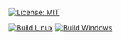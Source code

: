 [![License: MIT](https://img.shields.io/badge/License-MIT-yellow.svg)](./LICENSE)

[![Build Linux](https://github.com/AndreyBuyanov/ImageProcessing.Lb1.ColorSpaceConverter/actions/workflows/build-linux.yml/badge.svg)](https://github.com/AndreyBuyanov/ImageProcessing.Lb1.ColorSpaceConverter/actions/workflows/build-linux.yml)
[![Build Windows](https://github.com/AndreyBuyanov/ImageProcessing.Lb1.ColorSpaceConverter/actions/workflows/build-windows.yml/badge.svg)](https://github.com/AndreyBuyanov/ImageProcessing.Lb1.ColorSpaceConverter/actions/workflows/build-windows.yml)
